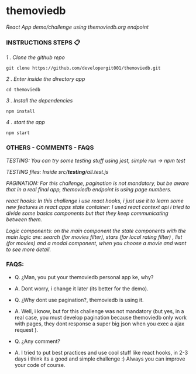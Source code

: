 # themoviedb
_React App demo/challenge using themoviedb.org endpoint_

### INSTRUCTIONS STEPS 📋

_1 . Clone the github repo_

```
git clone https://github.com/developergit001/themoviedb.git
```

_2 . Enter inside the directory app_

```
cd themoviedb
```

_3 . Install the dependencies_

```
npm install
```

_4 . start the app_

```
npm start
``` 

### OTHERS - COMMENTS - FAQS

_TESTING: You can try some testing stuff using jest, simple run -> npm test_

_TESTING files: Inside src/__testing__/all.test.js_

_PAGINATION: For this challenge, pagination is not mandatory, but be aware that in a real final app, themoviedb endpoint is using page numbers._

_react hooks: In this challenge i use react hooks, i just use it to learn some new features in react apps
state container: I used react context api i tried to divide some basics components but that they keep communicating between them._

_Logic components: on the main component the state components with the main logic are: search (for movies filter), stars (for local rating filter) , list (for movies) and a modal component, when you choose a movie and want to see more detail._

### FAQS:

* Q. ¿Man, you put your themoviedb personal app ke, why?
* A. Dont worry, i change it later (its better for the demo).

* Q. ¿Why dont use pagination?, themoviedb is using it.
* A. Well, i know, but for this challenge was not mandatory (but yes, in a real case, you must develop pagination 
because themoviedb only work with pages, they dont response a super big json when you exec a ajax request ).

* Q. ¿Any comment?
* A. I tried to put best practices and use cool stuff like react hooks, in 2-3 days i think its a good and simple challenge :)
   Always you can improve your code of course.
